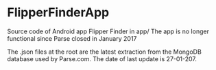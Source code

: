 # FlipperFinderApp
Source code of Android app Flipper Finder in app/
The app is no longer functional since Parse closed in January 2017

The .json files at the root are the latest extraction from the MongoDB database used by Parse.com.
The date of last update is 27-01-207.

